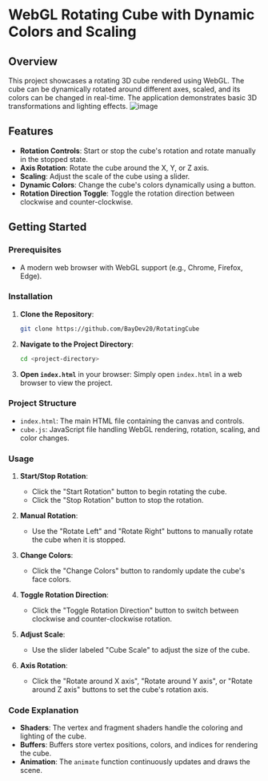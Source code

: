 # WebGL Rotating Cube with Dynamic Colors and Scaling

## Overview

This project showcases a rotating 3D cube rendered using WebGL. The cube can be dynamically rotated around different axes, scaled, and its colors can be changed in real-time. The application demonstrates basic 3D transformations and lighting effects.
![image](https://github.com/user-attachments/assets/cf052316-64a8-4eed-ab56-5e078e098b22)


## Features

- **Rotation Controls**: Start or stop the cube's rotation and rotate manually in the stopped state.
- **Axis Rotation**: Rotate the cube around the X, Y, or Z axis.
- **Scaling**: Adjust the scale of the cube using a slider.
- **Dynamic Colors**: Change the cube's colors dynamically using a button.
- **Rotation Direction Toggle**: Toggle the rotation direction between clockwise and counter-clockwise.

## Getting Started

### Prerequisites

- A modern web browser with WebGL support (e.g., Chrome, Firefox, Edge).

### Installation

1. **Clone the Repository**:
    ```bash
    git clone https://github.com/BayDev20/RotatingCube
    ```
2. **Navigate to the Project Directory**:
    ```bash
    cd <project-directory>
    ```

3. **Open `index.html`** in your browser:
    Simply open `index.html` in a web browser to view the project.

### Project Structure

- `index.html`: The main HTML file containing the canvas and controls.
- `cube.js`: JavaScript file handling WebGL rendering, rotation, scaling, and color changes.

### Usage

1. **Start/Stop Rotation**:
   - Click the "Start Rotation" button to begin rotating the cube.
   - Click the "Stop Rotation" button to stop the rotation.

2. **Manual Rotation**:
   - Use the "Rotate Left" and "Rotate Right" buttons to manually rotate the cube when it is stopped.

3. **Change Colors**:
   - Click the "Change Colors" button to randomly update the cube's face colors.

4. **Toggle Rotation Direction**:
   - Click the "Toggle Rotation Direction" button to switch between clockwise and counter-clockwise rotation.

5. **Adjust Scale**:
   - Use the slider labeled "Cube Scale" to adjust the size of the cube.

6. **Axis Rotation**:
   - Click the "Rotate around X axis", "Rotate around Y axis", or "Rotate around Z axis" buttons to set the cube's rotation axis.

### Code Explanation

- **Shaders**: The vertex and fragment shaders handle the coloring and lighting of the cube.
- **Buffers**: Buffers store vertex positions, colors, and indices for rendering the cube.
- **Animation**: The `animate` function continuously updates and draws the scene.
